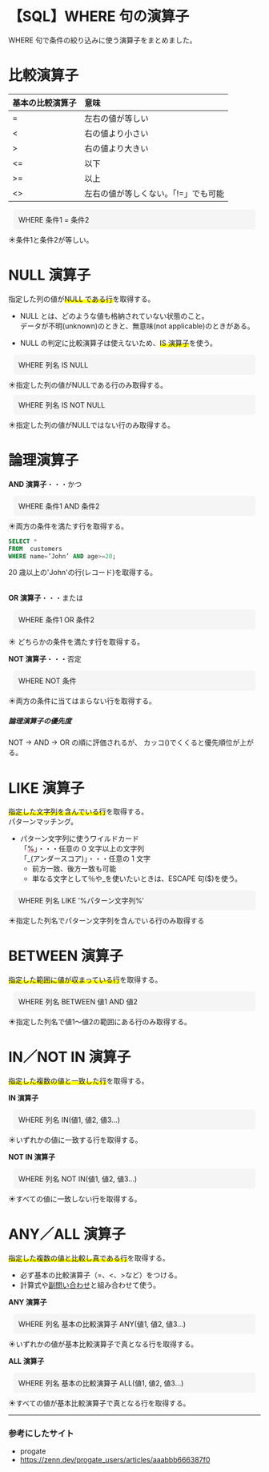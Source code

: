 # 【SQL】WHERE 句の演算子

WHERE 句で条件の絞り込みに使う演算子をまとめました。

# 比較演算子

| 基本の比較演算子 | 意味                                 |
| :--------------- | :----------------------------------- |
| =                | 左右の値が等しい                     |
| <                | 右の値より小さい                     |
| >                | 右の値より大きい                     |
| <=               | 以下                                 |
| >=               | 以上                                 |
| <>               | 左右の値が等しくない。「!=」でも可能 |

<div style="background: #f5f5f5;  border-radius: 5px; padding: 10px; margin: 10px;">
<p style="margin: 0;">
WHERE 条件1 = 条件2
</p>
</div>
☀︎条件1と条件2が等しい。

# NULL 演算子

指定した列の値が<span style="background: linear-gradient(transparent 60%, #ffff00 60%);">NULL である行</span>を取得する。

- NULL とは、どのような値も格納されていない状態のこと。  
  データが不明(unknown)のときと、無意味(not applicable)のときがある。

- NULL の判定に比較演算子は使えないため、<span style="background: linear-gradient(transparent 60%, #ffff00 60%);">IS 演算子</span>を使う。

<div style="background: #f5f5f5;  border-radius: 5px; padding: 10px; margin: 10px;">
<p style="margin: 0;">
WHERE 列名  IS NULL
</p>
</div>
☀︎指定した列の値がNULLである行のみ取得する。

<div style="background: #f5f5f5;  border-radius: 5px; padding: 10px; margin: 10px;">
<p style="margin: 0;">
WHERE 列名  IS NOT NULL
</p>
</div>
☀︎指定した列の値がNULLではない行のみ取得する。

# 論理演算子

**AND 演算子**・・・かつ

<div style="background: #f5f5f5;  border-radius: 5px; padding: 10px; margin: 10px;">
<p style="margin: 0;">
WHERE 条件1 AND 条件2
</p>
</div>
☀︎両方の条件を満たす行を取得する。

```SQL
SELECT *
FROM  customers
WHERE name=’John’ AND age>=20;
```

20 歳以上の'John'の行(レコード)を取得する。
<br><br>

**OR 演算子**・・・または

<div style="background: #f5f5f5;  border-radius: 5px; padding: 10px; margin: 10px;">
<p style="margin: 0;">
WHERE 条件1 OR 条件2
</p>
</div>

☀︎ どちらかの条件を満たす行を取得する。

**NOT 演算子**・・・否定

<div style="background: #f5f5f5;  border-radius: 5px; padding: 10px; margin: 10px;">
<p style="margin: 0;">
WHERE NOT 条件
</p>
</div>
☀︎両方の条件に当てはまらない行を取得する。

##### 論理演算子の優先度

NOT → AND → OR の順に評価されるが、
カッコ()でくくると優先順位が上がる。

# LIKE 演算子

<span style="background: linear-gradient(transparent 60%, #ffff00 60%);">指定した文字列を含んでいる行</span>を取得する。  
パターンマッチング。

- パターン文字列に使うワイルドカード  
  「<span style="background: linear-gradient(transparent 40%, #F9C1CF 100%);">%</span>」・・・任意の 0 文字以上の文字列  
  「\_(アンダースコア)」・・・任意の 1 文字
  - 前方一致、後方一致も可能
  - 単なる文字として％や\_を使いたいときは、ESCAPE 句($)を使う。

<div style="background: #f5f5f5;  border-radius: 5px; padding: 10px; margin: 10px;">
<p style="margin: 0;">
WHERE 列名 LIKE ’%パターン文字列%’
</p>
</div>
☀︎指定した列名でパターン文字列を含んでいる行のみ取得する

# BETWEEN 演算子

<span style="background: linear-gradient(transparent 60%, #ffff00 60%);">指定した範囲に値が収まっている行</span>を取得する。

<div style="background: #f5f5f5;  border-radius: 5px; padding: 10px; margin: 10px;">
<p style="margin: 0;">
WHERE 列名 BETWEEN 値1 AND 値2
</p>
</div>
☀︎指定した列名で値1〜値2の範囲にある行のみ取得する。

# IN／NOT IN 演算子

<span style="background: linear-gradient(transparent 60%, #ffff00 60%);">指定した複数の値と一致した行</span>を取得する。

**IN 演算子**

<div style="background: #f5f5f5;  border-radius: 5px; padding: 10px; margin: 10px;">
<p style="margin: 0;">
WHERE 列名 IN(値1, 値2, 値3…)
</p>
</div>
☀︎いずれかの値に一致する行を取得する。

**NOT IN 演算子**

<div style="background: #f5f5f5;  border-radius: 5px; padding: 10px; margin: 10px;">
<p style="margin: 0;">
WHERE 列名 NOT IN(値1, 値2, 値3…)
</p>
</div>
☀︎すべての値に一致しない行を取得する。

# ANY／ALL 演算子

<span style="background: linear-gradient(transparent 60%, #ffff00 60%);">指定した複数の値と比較し真である行</span>を取得する。

- 必ず基本の比較演算子（=、<、>など）をつける。
- 計算式や[副問い合わせ](https://greenpenguin.hatenablog.jp/entry/2025/05/26/054727)と組み合わせて使う。

**ANY 演算子**

<div style="background: #f5f5f5;  border-radius: 5px; padding: 10px; margin: 10px;">
<p style="margin: 0;">
WHERE  列名 基本の比較演算子  ANY(値1, 値2, 値3…)
</p>
</div>
☀︎いずれかの値が基本比較演算子で真となる行を取得する。

**ALL 演算子**

<div style="background: #f5f5f5;  border-radius: 5px; padding: 10px; margin: 10px;">
<p style="margin: 0;">
WHERE  列名 基本の比較演算子  ALL(値1, 値2, 値3…)
</p>
</div>
☀︎すべての値が基本比較演算子で真となる行を取得する。

---

### 参考にしたサイト

- progate
- https://zenn.dev/progate_users/articles/aaabbb666387f0
